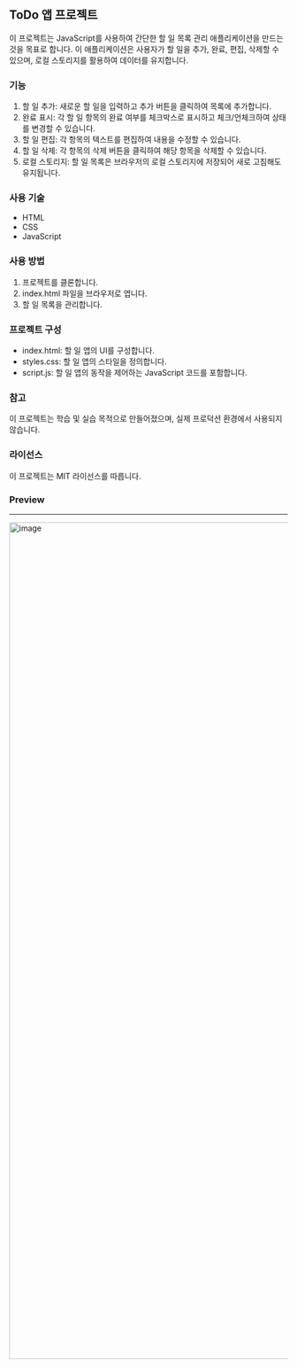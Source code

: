## ToDo 앱 프로젝트

이 프로젝트는 JavaScript를 사용하여 간단한 할 일 목록 관리 애플리케이션을 만드는 것을 목표로 합니다. 이 애플리케이션은 사용자가 할 일을 추가, 완료, 편집, 삭제할 수 있으며, 로컬 스토리지를 활용하여 데이터를 유지합니다.

### 기능
1. 할 일 추가: 새로운 할 일을 입력하고 추가 버튼을 클릭하여 목록에 추가합니다.
2. 완료 표시: 각 할 일 항목의 완료 여부를 체크박스로 표시하고 체크/언체크하여 상태를 변경할 수 있습니다.
3. 할 일 편집: 각 항목의 텍스트를 편집하여 내용을 수정할 수 있습니다.
4. 할 일 삭제: 각 항목의 삭제 버튼을 클릭하여 해당 항목을 삭제할 수 있습니다.
5. 로컬 스토리지: 할 일 목록은 브라우저의 로컬 스토리지에 저장되어 새로 고침해도 유지됩니다.

### 사용 기술
- HTML
- CSS
- JavaScript

### 사용 방법
1. 프로젝트를 클론합니다.
2. index.html 파일을 브라우저로 엽니다.
3. 할 일 목록을 관리합니다.

### 프로젝트 구성
- index.html: 할 일 앱의 UI를 구성합니다.
- styles.css: 할 일 앱의 스타일을 정의합니다.
- script.js: 할 일 앱의 동작을 제어하는 JavaScript 코드를 포함합니다.

### 참고
이 프로젝트는 학습 및 실습 목적으로 만들어졌으며, 실제 프로덕션 환경에서 사용되지 않습니다.

### 라이선스
이 프로젝트는 MIT 라이선스를 따릅니다.


### Preview
---
<img width="1511" alt="image" src="https://github.com/gangmin2/goorm/assets/96777845/674b6394-3a2f-4168-bd71-3d7be55538f3">

